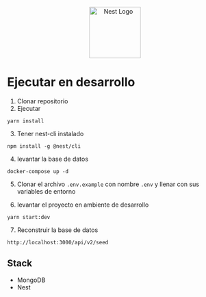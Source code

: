 <p align="center">
  <a href="http://nestjs.com/" target="blank"><img src="https://nestjs.com/img/logo-small.svg" width="120" alt="Nest Logo" /></a>
</p>

# Ejecutar en desarrollo

1. Clonar repositorio
2. Ejecutar

```
yarn install
```

3. Tener nest-cli instalado

```
npm install -g @nest/cli
```

4. levantar la base de datos

```
docker-compose up -d
```

5. Clonar el archivo `.env.example` con nombre `.env` y llenar con sus variables de entorno

6. levantar el proyecto en ambiente de desarrollo

```
yarn start:dev
```

7. Reconstruir la base de datos

```
http://localhost:3000/api/v2/seed
```

## Stack

- MongoDB
- Nest
